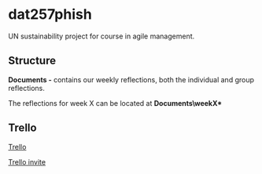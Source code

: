 # dat257phish
UN sustainability project for course in agile management.

## Structure
**Documents -** contains our weekly reflections, both the individual and group reflections.

The reflections for week X can be located at **Documents\weekX\***


## Trello
[Trello](https://trello.com/b/MhKdP6TV/) 

[Trello invite](https://trello.com/invite/b/MhKdP6TV/da3fe67d5482fa465f732f40eee31730/agile-sprint-board)